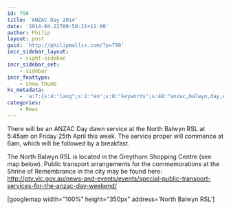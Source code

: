 ```yaml
---
id: 798
title: 'ANZAC Day 2014'
date: '2014-04-22T09:50:21+11:00'
author: Philip
layout: post
guid: 'http://philipmallis.com/?p=798'
incr_sidebar_layout:
    - right-sidebar
incr_sidebar_set:
    - sidebar
incr_feattype:
    - show_thumb
ks_metadata:
    - 'a:7:{s:4:"lang";s:2:"en";s:8:"keywords";s:48:"anzac,balwyn,day,events,north,public,rsl,service";s:19:"keywords_autoupdate";i:1;s:11:"description";s:157:"ANZAC Day dawn service at the North Balwyn RSL at 5:45am on Friday 25th April this week. The service proper will commence at 6am, which will be followed by a";s:22:"description_autoupdate";i:1;s:5:"title";s:0:"";s:6:"robots";s:12:"index,follow";}'
categories:
    - News
---
```


There will be an ANZAC Day dawn service at the North Balwyn RSL at 5:45am on Friday 25th April this week. The service proper will commence at 6am, which will be followed by a breakfast.

The North Balwyn RSL is located in the Greythorn Shopping Centre (see map below). Public transport arrangements for the commemorations at the Shrine of Remembrance in the city may be found here: <http://ptv.vic.gov.au/news-and-events/events/special-public-transport-services-for-the-anzac-day-weekend/>

\[googlemap width=”100%” height=”350px” address=’North Balwyn RSL’\]